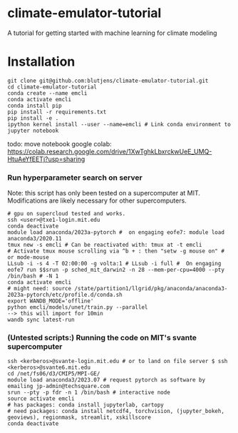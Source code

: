 # climate-emulator-tutorial
A tutorial for getting started with machine learning for climate modeling

# Installation
```
git clone git@github.com:blutjens/climate-emulator-tutorial.git
cd climate-emulator-tutorial
conda create --name emcli
conda activate emcli
conda install pip
pip install -r requirements.txt
pip install -e .
ipython kernel install --user --name=emcli # Link conda environment to jupyter notebook
```

todo: move notebook google colab: https://colab.research.google.com/drive/1XwTghkLbxrckwUeE_UMQ-HtuAeYfEETj?usp=sharing

### Run hyperparameter search on server
Note: this script has only been tested on a supercomputer at MIT. Modifications are likely necessary for other supercomputers.
```
# gpu on supercloud tested and works.
ssh <user>@txe1-login.mit.edu
conda deactivate
module load anaconda/2023a-pytorch #  on engaging eofe7: module load anaconda3/2020.11
tmux new -s emcli # Can be reactivated with: tmux at -t emcli
# Activate tmux mouse scrolling via ^b + : then "setw -g mouse on" # or mode-mouse
LLsub -i -s 4 -T 02:00:00 -g volta:1 # LLsub -i full #  On engaging eofe7 run $$srun -p sched_mit_darwin2 -n 28 --mem-per-cpu=4000 --pty /bin/bash # -N 1
conda activate emcli
# might need: source /state/partition1/llgrid/pkg/anaconda/anaconda3-2023a-pytorch/etc/profile.d/conda.sh
export WANDB_MODE='offline'
python emcli/models/unet/train.py --parallel
--> this will import for 10min
wandb sync latest-run
```

### (Untested scripts:) Running the code on MIT's svante supercomputer
```
ssh <kerberos>@svante-login.mit.edu # or to land on file server $ ssh <kerberos>@svante6.mit.edu
cd /net/fs06/d3/CMIP5/MPI-GE/
module load anaconda3/2023.07 # request pytorch as software by emailing jp-admin@techsquare.com
srun --pty -p fdr -n 1 /bin/bash # interactive node
source activate emcli
# has packages: conda install jupyterlab, cartopy
# need packages: conda install netcdf4, torchvision, (jupyter_bokeh, geoviews), regionmask, streamlit, xskillscore
conda deactivate
```

